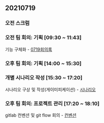 ## 20210719

### 오전 스크럼 

### 오전 팀 회의: 기획 [09:30 ~ 11:43]
기능 구체화 - [0719회의록](https://docs.google.com/document/d/1cgQW_RnkWM8TYCrXrj_-5oJewQoxo8IT3TzmdnyNib8/)

### 오후 팀 회의: 기획 [14:00 ~ 15:30]

### 개별 시나리오 작성 [15:30 ~ 17:20]

시나리오 구상 및 작성(게이미피케이션) - [시나리오](https://docs.google.com/spreadsheets/d/1-KFkr05JRzsKUxpfcI9dAiYnHbfIqnBQ3yT6UPMILuU/)  


### 오후 팀 회의: 프로젝트 관리 [17:20 ~ 18:10]

gitlab 컨벤션 및 git flow 회의 - [컨벤션](../../README.md)



